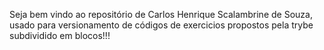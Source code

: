 Seja bem vindo ao repositório de Carlos Henrique Scalambrine de Souza, usado para versionamento de códigos de exercicios propostos pela trybe subdividido em blocos!!! 
